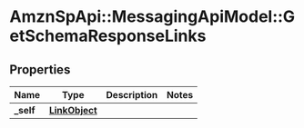 # AmznSpApi::MessagingApiModel::GetSchemaResponseLinks

## Properties
Name | Type | Description | Notes
------------ | ------------- | ------------- | -------------
**_self** | [**LinkObject**](LinkObject.md) |  | 

